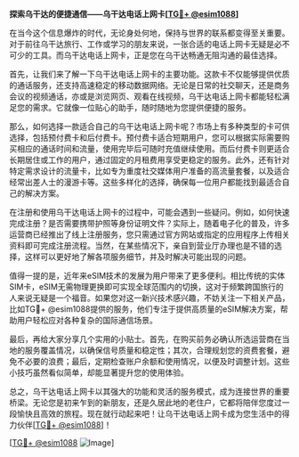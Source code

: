 **探索乌干达的便捷通信——乌干达电话上网卡[[TG💪+ @esim1088](https://t.me/s/esim1088)]**

在当今这个信息爆炸的时代，无论身处何地，保持与世界的联系都变得至关重要。对于前往乌干达旅行、工作或学习的朋友来说，一张合适的电话上网卡无疑是必不可少的工具。而乌干达电话上网卡，正是您在乌干达畅通无阻沟通的最佳选择。

首先，让我们来了解一下乌干达电话上网卡的主要功能。这款卡不仅能够提供优质的通话服务，还支持高速稳定的移动数据网络。无论是日常的社交聊天，还是商务会议的视频通话，亦或是浏览网页、观看在线视频，乌干达电话上网卡都能轻松满足您的需求。它就像一位贴心的助手，随时随地为您提供便捷的服务。

那么，如何选择一款适合自己的乌干达电话上网卡呢？市场上有多种类型的卡可供选择，包括预付费卡和后付费卡。预付费卡适合短期用户，您可以根据实际需要购买相应的通话时间和流量，使用完毕后可随时充值继续使用。而后付费卡则更适合长期居住或工作的用户，通过固定的月租费用享受更稳定的服务。此外，还有针对特定需求设计的流量卡，比如专为重度社交媒体用户准备的高流量套餐，以及适合经常出差人士的漫游卡等。这些多样化的选择，确保每一位用户都能找到最适合自己的解决方案。

在注册和使用乌干达电话上网卡的过程中，可能会遇到一些疑问。例如，如何快速完成注册？是否需要携带护照等身份证明文件？实际上，随着电子化的普及，许多运营商已经推出了线上注册服务，您只需通过官方网站或指定的应用程序上传相关资料即可完成注册流程。当然，在某些情况下，亲自到营业厅办理也是不错的选择，这样可以更好地了解各项服务细节，并及时解决可能出现的问题。

值得一提的是，近年来eSIM技术的发展为用户带来了更多便利。相比传统的实体SIM卡，eSIM无需物理更换即可实现全球范围内的切换，这对于频繁跨国旅行的人来说无疑是一个福音。如果您对这一新兴技术感兴趣，不妨关注一下相关产品，比如TG💪+ @esim1088提供的服务，他们专注于提供高质量的eSIM解决方案，帮助用户轻松应对各种复杂的国际通信场景。

最后，再给大家分享几个实用的小贴士。首先，在购买前务必确认所选运营商在当地的服务覆盖情况，以确保信号质量和稳定性；其次，合理规划您的资费套餐，避免不必要的浪费；最后，定期检查账户余额和使用情况，以便及时调整计划。这些小技巧虽然看似简单，却能显著提升您的使用体验。

总之，乌干达电话上网卡以其强大的功能和灵活的服务模式，成为连接世界的重要桥梁。无论您是初来乍到的新朋友，还是久居此地的老住户，它都将陪伴您度过一段愉快且高效的旅程。现在就行动起来吧！让乌干达电话上网卡成为您生活中的得力伙伴[[TG💪+ @esim1088](https://t.me/s/esim1088)]！

[[TG💪+ @esim1088](https://t.me/s/esim1088) ![Image](https://i.postimg.cc/4NQfJmqS/Snipaste-2025-05-13-00-14-12.png)]